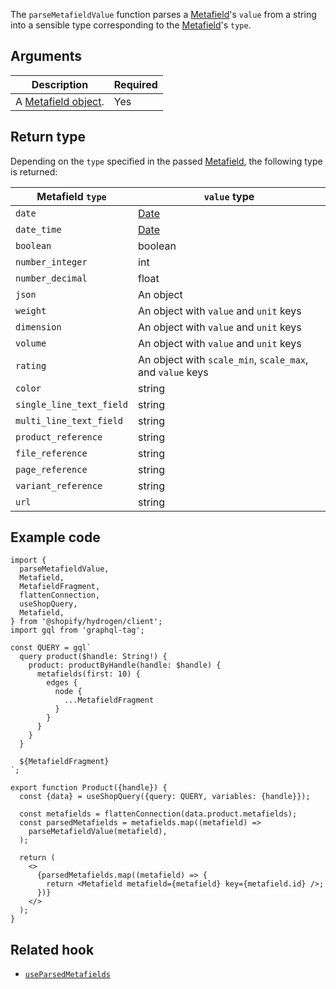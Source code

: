 <!-- This file is generated from the source code. Edit the files in /packages/hydrogen/src/utilities/parseMetafieldValue and run 'yarn generate-docs' at the root of this repo. -->

The `parseMetafieldValue` function parses a [Metafield](/api/storefront/reference/common-objects/metafield)'s `value` from a string into a sensible type corresponding to the [Metafield](/api/storefront/reference/common-objects/metafield)'s `type`.

## Arguments

| Description                                                               | Required |
| ------------------------------------------------------------------------- | -------- |
| A [Metafield object](/api/storefront/reference/common-objects/metafield). | Yes      |

## Return type

Depending on the `type` specified in the passed [Metafield](/api/storefront/reference/common-objects/metafield), the following type is returned:

| Metafield `type`         | `value` type                                                                                  |
| ------------------------ | --------------------------------------------------------------------------------------------- |
| `date`                   | [Date](https://developer.mozilla.org/en-US/docs/Web/JavaScript/Reference/Global_Objects/Date) |
| `date_time`              | [Date](https://developer.mozilla.org/en-US/docs/Web/JavaScript/Reference/Global_Objects/Date) |
| `boolean`                | boolean                                                                                       |
| `number_integer`         | int                                                                                           |
| `number_decimal`         | float                                                                                         |
| `json`                   | An object                                                                                     |
| `weight`                 | An object with `value` and `unit` keys                                                        |
| `dimension`              | An object with `value` and `unit` keys                                                        |
| `volume`                 | An object with `value` and `unit` keys                                                        |
| `rating`                 | An object with `scale_min`, `scale_max`, and `value` keys                                     |
| `color`                  | string                                                                                        |
| `single_line_text_field` | string                                                                                        |
| `multi_line_text_field`  | string                                                                                        |
| `product_reference`      | string                                                                                        |
| `file_reference`         | string                                                                                        |
| `page_reference`         | string                                                                                        |
| `variant_reference`      | string                                                                                        |
| `url`                    | string                                                                                        |

## Example code

```tsx
import {
  parseMetafieldValue,
  Metafield,
  MetafieldFragment,
  flattenConnection,
  useShopQuery,
  Metafield,
} from '@shopify/hydrogen/client';
import gql from 'graphql-tag';

const QUERY = gql`
  query product($handle: String!) {
    product: productByHandle(handle: $handle) {
      metafields(first: 10) {
        edges {
          node {
            ...MetafieldFragment
          }
        }
      }
    }
  }

  ${MetafieldFragment}
`;

export function Product({handle}) {
  const {data} = useShopQuery({query: QUERY, variables: {handle}});

  const metafields = flattenConnection(data.product.metafields);
  const parsedMetafields = metafields.map((metafield) =>
    parseMetafieldValue(metafield),
  );

  return (
    <>
      {parsedMetafields.map((metafield) => {
        return <Metafield metafield={metafield} key={metafield.id} />;
      })}
    </>
  );
}
```

## Related hook

- [`useParsedMetafields`](/api/hydrogen/hooks/metafield/useparsedmetafields)
